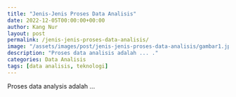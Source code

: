 ```yaml
---
title: "Jenis-Jenis Proses Data Analisis"
date: 2022-12-05T00:00:00+00:00
author: Kang Nur
layout: post
permalink: /jenis-jenis-proses-data-analisis/
image: "/assets/images/post/jenis-jenis-proses-data-analisis/gambar1.jpg"
description: "Proses data analisis adalah ... ."
categories: Data Analisis
tags: [data analisis, teknologi]
---
```

Proses data analysis adalah ...


